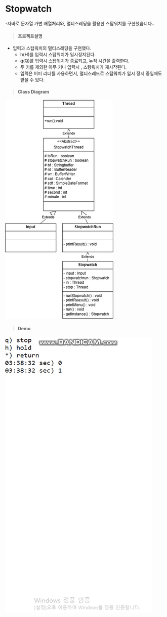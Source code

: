 # Stopwatch
-자바로 문자열 가변 배열처리와, 멀티스레딩을 활용한 스탑워치를 구현했습니다..


>#### 프로젝트설명
* 입력과 스탑워치의 멀티스레딩을 구현했다.
  - h(H)를 입력시 스탑워치가 일시정지된다.
  - q(Q)를 입력시 스탑워치가 종료되고, 누적 시간을 출력한다.
  - 두 키를 제외한 아무 키나 입력시 , 스탕워치가 재시작된다.
  - 입력은 버퍼 리더를 사용하면서, 멀티스레드로 스탑워치가 일시 정지 중일때도 받을 수 있다.
>#### Class Diagram
![클래스 다이어그램](diagram.png)
>#### Demo
![데모영상](demo.gif)
